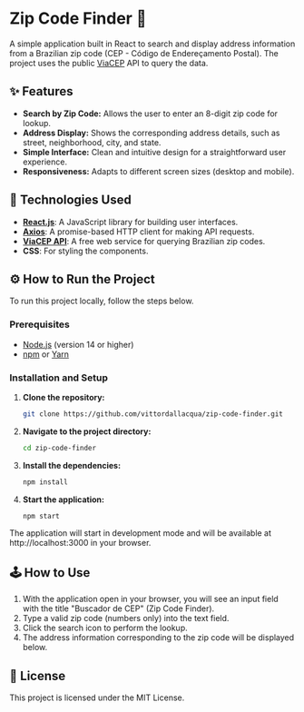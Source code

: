 # **Zip Code Finder 📮**

A simple application built in React to search and display address information from a Brazilian zip code (CEP \- Código de Endereçamento Postal). The project uses the public [ViaCEP](https://viacep.com.br/) API to query the data.

## **✨ Features**

* **Search by Zip Code:** Allows the user to enter an 8-digit zip code for lookup.  
* **Address Display:** Shows the corresponding address details, such as street, neighborhood, city, and state.  
* **Simple Interface:** Clean and intuitive design for a straightforward user experience.  
* **Responsiveness:** Adapts to different screen sizes (desktop and mobile).

## **🚀 Technologies Used**

* [**React.js**](https://reactjs.org/): A JavaScript library for building user interfaces.  
* [**Axios**](https://axios-http.com/): A promise-based HTTP client for making API requests.  
* [**ViaCEP API**](https://viacep.com.br/): A free web service for querying Brazilian zip codes.  
* **CSS**: For styling the components.

## **⚙️ How to Run the Project**

To run this project locally, follow the steps below.

### **Prerequisites**

* [Node.js](https://nodejs.org/en/) (version 14 or higher)  
* [npm](https://www.npmjs.com/) or [Yarn](https://yarnpkg.com/)

### **Installation and Setup**

1. **Clone the repository:**
   ```bash
   git clone https://github.com/vittordallacqua/zip-code-finder.git
   ```

2. **Navigate to the project directory:**
   ```bash
   cd zip-code-finder
   ```
   
3. **Install the dependencies:**
   ```bash
   npm install
   ```

5. **Start the application:**
   ```bash 
   npm start
   ```

The application will start in development mode and will be available at http://localhost:3000 in your browser.

## **🕹️ How to Use**

1. With the application open in your browser, you will see an input field with the title "Buscador de CEP" (Zip Code Finder).  
2. Type a valid zip code (numbers only) into the text field.  
3. Click the search icon to perform the lookup.  
4. The address information corresponding to the zip code will be displayed below.

## 📎 License

This project is licensed under the MIT License.
